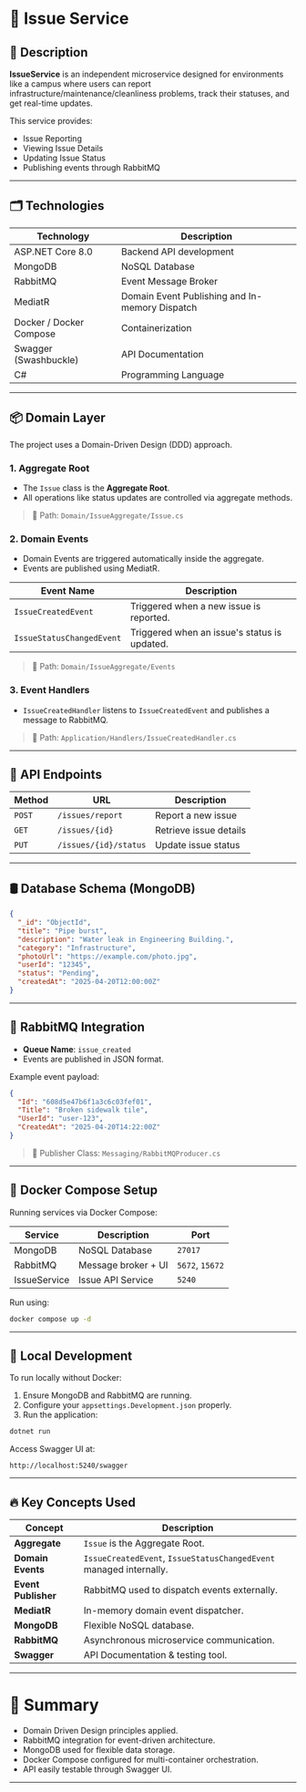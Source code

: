# 📌 Issue Service

## 💪 Description

**IssueService** is an independent microservice designed for environments like a campus where users can report infrastructure/maintenance/cleanliness problems, 
track their statuses, and get real-time updates.

This service provides:
- Issue Reporting
- Viewing Issue Details
- Updating Issue Status
- Publishing events through RabbitMQ

---

## 🗂️ Technologies

| Technology | Description |
|------------|-------------|
| ASP.NET Core 8.0 | Backend API development |
| MongoDB | NoSQL Database |
| RabbitMQ | Event Message Broker |
| MediatR | Domain Event Publishing and In-memory Dispatch |
| Docker / Docker Compose | Containerization |
| Swagger (Swashbuckle) | API Documentation |
| C# | Programming Language |

---

## 📦 Domain Layer

The project uses a Domain-Driven Design (DDD) approach.

### 1. **Aggregate Root**
- The `Issue` class is the **Aggregate Root**.
- All operations like status updates are controlled via aggregate methods.

> 📂 Path: `Domain/IssueAggregate/Issue.cs`

### 2. **Domain Events**
- Domain Events are triggered automatically inside the aggregate.
- Events are published using MediatR.

| Event Name | Description |
|------------|-------------|
| `IssueCreatedEvent` | Triggered when a new issue is reported. |
| `IssueStatusChangedEvent` | Triggered when an issue's status is updated. |

> 📂 Path: `Domain/IssueAggregate/Events`

### 3. **Event Handlers**
- `IssueCreatedHandler` listens to `IssueCreatedEvent` and publishes a message to RabbitMQ.

> 📂 Path: `Application/Handlers/IssueCreatedHandler.cs`

---

## 📄 API Endpoints

| Method | URL | Description |
|--------|-----|-------------|
| `POST` | `/issues/report` | Report a new issue |
| `GET` | `/issues/{id}` | Retrieve issue details |
| `PUT` | `/issues/{id}/status` | Update issue status |

---

## 🛢️ Database Schema (MongoDB)

```json
{
  "_id": "ObjectId",
  "title": "Pipe burst",
  "description": "Water leak in Engineering Building.",
  "category": "Infrastructure",
  "photoUrl": "https://example.com/photo.jpg",
  "userId": "12345",
  "status": "Pending",
  "createdAt": "2025-04-20T12:00:00Z"
}
```

---

## 🐇 RabbitMQ Integration

- **Queue Name**: `issue_created`
- Events are published in JSON format.

Example event payload:

```json
{
  "Id": "608d5e47b6f1a3c6c03fef01",
  "Title": "Broken sidewalk tile",
  "UserId": "user-123",
  "CreatedAt": "2025-04-20T14:22:00Z"
}
```

> 📂 Publisher Class: `Messaging/RabbitMQProducer.cs`

---

## 🐳 Docker Compose Setup

Running services via Docker Compose:

| Service | Description | Port |
|---------|-------------|------|
| MongoDB | NoSQL Database | `27017` |
| RabbitMQ | Message broker + UI | `5672`, `15672` |
| IssueService | Issue API Service | `5240` |

Run using:

```bash
docker compose up -d
```

---

## 🔧 Local Development

To run locally without Docker:

1. Ensure MongoDB and RabbitMQ are running.
2. Configure your `appsettings.Development.json` properly.
3. Run the application:

```bash
dotnet run
```

Access Swagger UI at:

```
http://localhost:5240/swagger
```

---

## 🔥 Key Concepts Used

| Concept | Description |
|---------|-------------|
| **Aggregate** | `Issue` is the Aggregate Root. |
| **Domain Events** | `IssueCreatedEvent`, `IssueStatusChangedEvent` managed internally. |
| **Event Publisher** | RabbitMQ used to dispatch events externally. |
| **MediatR** | In-memory domain event dispatcher. |
| **MongoDB** | Flexible NoSQL database. |
| **RabbitMQ** | Asynchronous microservice communication. |
| **Swagger** | API Documentation & testing tool. |

---

# 🌟 Summary

- Domain Driven Design principles applied.
- RabbitMQ integration for event-driven architecture.
- MongoDB used for flexible data storage.
- Docker Compose configured for multi-container orchestration.
- API easily testable through Swagger UI.

---